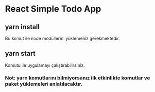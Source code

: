 # React Simple Todo App
## yarn install
  Bu komut ile node modüllerini yüklemeniz gerekmektedir.
  
## yarn start
  Komutu ile uygulamayı çalıştırabilirsiniz.
 
### Not: yarn komutlarını bilmiyorsanız ilk etkinlikte komutlar ve paket yüklemeleri anlatılacaktır.
